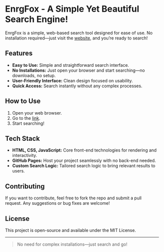 # EnrgFox - A Simple Yet Beautiful Search Engine!

EnrgFox is a simple, web-based search tool designed for ease of use. No installation required—just visit the [website](https://fundiman.github.io/enrgfox), and you’re ready to search!

## Features
- **Easy to Use:** Simple and straightforward search interface.
- **No Installations:** Just open your browser and start searching—no downloads, no setup.
- **User-Friendly Interface:** Clean design focused on usability.
- **Quick Access:** Search instantly without any complex processes.

## How to Use
1. Open your web browser.
2. Go to the [link](https://fundiman.github.io/enrgfox).
3. Start searching!

## Tech Stack
- **HTML, CSS, JavaScript:** Core front-end technologies for rendering and interactivity.
- **GitHub Pages:** Host your project seamlessly with no back-end needed.
- **Custom Search Logic:** Tailored search logic to bring relevant results to users.

## Contributing
If you want to contribute, feel free to fork the repo and submit a pull request. Any suggestions or bug fixes are welcome!

## License
This project is open-source and available under the MIT License.

---

> No need for complex installations—just search and go!
